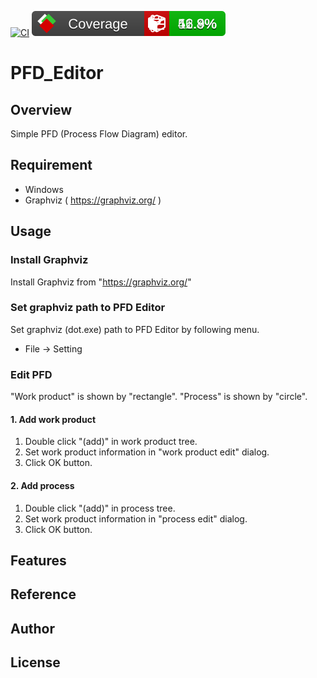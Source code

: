 [![CI](https://github.com/asabon/PFD_Editor/actions/workflows/ci.yml/badge.svg?branch=master)](https://github.com/asabon/PFD_Editor/actions/workflows/ci.yml)
![Coverage](https://github.com/asabon/PFD_Editor/blob/badges/badge_combined.svg)
# PFD_Editor

## Overview

Simple PFD (Process Flow Diagram) editor.

## Requirement

- Windows
- Graphviz ( https://graphviz.org/ )

## Usage

### Install Graphviz

Install Graphviz from "https://graphviz.org/"

### Set graphviz path to PFD Editor

Set graphviz (dot.exe) path to PFD Editor by following menu.

- File -> Setting

### Edit PFD

"Work product" is shown by "rectangle".
"Process" is shown by "circle".

#### 1. Add work product

1. Double click "(add)" in work product tree.
2. Set work product information in "work product edit" dialog.
3. Click OK button.

#### 2. Add process

1. Double click "(add)" in process tree.
2. Set work product information in "process edit" dialog.
3. Click OK button.

## Features

## Reference

## Author

## License

